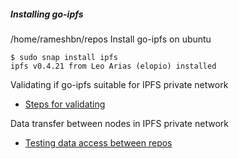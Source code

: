 
##### Installing go-ipfs 

/home/rameshbn/repos
Install go-ipfs on ubuntu

```
$ sudo snap install ipfs
ipfs v0.4.21 from Leo Arias (elopio) installed

```

Validating if go-ipfs suitable for IPFS private network

- [Steps for validating](goipfsvalidate.md)


Data transfer between nodes in IPFS private network

- [Testing data access between repos](goipfsfiletesting.md)


